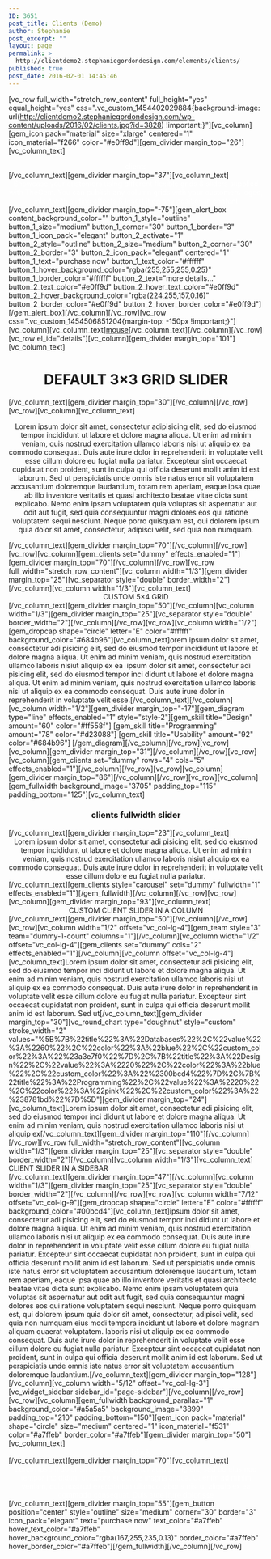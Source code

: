 ```yaml
---
ID: 3651
post_title: Clients (Demo)
author: Stephanie
post_excerpt: ""
layout: page
permalink: >
  http://clientdemo2.stephaniegordondesign.com/elements/clients/
published: true
post_date: 2016-02-01 14:45:46
---
```

[vc_row full_width="stretch_row_content" full_height="yes" equal_height="yes" css=".vc_custom_1454402029884{background-image: url(http://clientdemo2.stephaniegordondesign.com/wp-content/uploads/2016/02/clients.jpg?id=3828) !important;}"][vc_column][gem_icon pack="material" size="xlarge" centered="1" icon_material="f266" color="#e0ff9d"][gem_divider margin_top="26"][vc_column_text]
<div class="title-xlarge" style="text-align: center;"><span style="color: #ffffff;">clients</span></div>
[/vc_column_text][gem_divider margin_top="37"][vc_column_text]
<div class="styled-subtitle" style="text-align: center; max-width: 800px; margin: 0 auto;"><span style="color: #ffffff;">Showcase your customers using different flexible grids &amp; sliders supplied with TheGem. You can publish any column grids with your customers logos, mix it with sliding effects &amp; insert it on any position in content</span></div>
[/vc_column_text][gem_divider margin_top="-75"][gem_alert_box content_background_color="" button_1_style="outline" button_1_size="medium" button_1_corner="30" button_1_border="3" button_1_icon_pack="elegant" button_2_activate="1" button_2_style="outline" button_2_size="medium" button_2_corner="30" button_2_border="3" button_2_icon_pack="elegant" centered="1" button_1_text="purchase now" button_1_text_color="#ffffff" button_1_hover_background_color="rgba(255,255,255,0.25)" button_1_border_color="#ffffff" button_2_text="more details..." button_2_text_color="#e0ff9d" button_2_hover_text_color="#e0ff9d" button_2_hover_background_color="rgba(224,255,157,0.16)" button_2_border_color="#e0ff9d" button_2_hover_border_color="#e0ff9d"][/gem_alert_box][/vc_column][/vc_row][vc_row css=".vc_custom_1454506851204{margin-top: -150px !important;}"][vc_column][vc_column_text]<a class="mouse-scroll scroll-to-anchor" href="#details">mouse</a>[/vc_column_text][/vc_column][/vc_row][vc_row el_id="details"][vc_column][gem_divider margin_top="101"][vc_column_text]
<h1 style="text-align: center;"><span class="light">DEFAULT 3×3 GRID SLIDER</span></h1>
[/vc_column_text][gem_divider margin_top="30"][/vc_column][/vc_row][vc_row][vc_column][vc_column_text]
<p style="text-align: center;">Lorem ipsum dolor sit amet, consectetur adipisicing elit, sed do eiusmod tempor incididunt ut labore et dolore magna aliqua. Ut enim ad minim veniam, quis nostrud exercitation ullamco laboris nisi ut aliquip ex ea commodo consequat. Duis aute irure dolor in reprehenderit in voluptate velit esse cillum dolore eu fugiat nulla pariatur. Excepteur sint occaecat cupidatat non proident, sunt in culpa qui officia deserunt mollit anim id est laborum. Sed ut perspiciatis unde omnis iste natus error sit voluptatem accusantium doloremque laudantium, totam rem aperiam, eaque ipsa quae ab illo inventore veritatis et quasi architecto beatae vitae dicta sunt explicabo. Nemo enim ipsam voluptatem quia voluptas sit aspernatur aut odit aut fugit, sed quia consequuntur magni dolores eos qui ratione voluptatem sequi nesciunt. Neque porro quisquam est, qui dolorem ipsum quia dolor sit amet, consectetur, adipisci velit, sed quia non numquam.</p>
[/vc_column_text][gem_divider margin_top="70"][/vc_column][/vc_row][vc_row][vc_column][gem_clients set="dummy" effects_enabled="1"][gem_divider margin_top="70"][/vc_column][/vc_row][vc_row full_width="stretch_row_content"][vc_column width="1/3"][gem_divider margin_top="25"][vc_separator style="double" border_width="2"][/vc_column][vc_column width="1/3"][vc_column_text]
<div class="title-h2" style="text-align: center;"><span class="light">CUSTOM 5×4 GRID</span></div>
[/vc_column_text][gem_divider margin_top="50"][/vc_column][vc_column width="1/3"][gem_divider margin_top="25"][vc_separator style="double" border_width="2"][/vc_column][/vc_row][vc_row][vc_column width="1/2"][gem_dropcap shape="circle" letter="E" color="#ffffff" background_color="#684b96"][vc_column_text]orem ipsum dolor sit amet, consectetur adi pisicing elit, sed do eiusmod tempor incididunt ut labore et dolore magna aliqua. Ut enim ad minim veniam, quis nostrud exercitation ullamco laboris nisiut aliquip ex ea  ipsum dolor sit amet, consectetur adi pisicing elit, sed do eiusmod tempor inci didunt ut labore et dolore magna aliqua. Ut enim ad minim veniam, quis nostrud exercitation ullamco laboris nisi ut aliquip ex ea commodo consequat. Duis aute irure dolor in reprehenderit in voluptate velit esse.[/vc_column_text][/vc_column][vc_column width="1/2"][gem_divider margin_top="-17"][gem_diagram type="line" effects_enabled="1" style="style-2"][gem_skill title="Design" amount="60" color="#ff558f"]
[gem_skill title="Programming" amount="78" color="#d23088"]
[gem_skill title="Usability" amount="92" color="#684b96"]
[/gem_diagram][/vc_column][/vc_row][vc_row][vc_column][gem_divider margin_top="31"][/vc_column][/vc_row][vc_row][vc_column][gem_clients set="dummy" rows="4" cols="5" effects_enabled="1"][/vc_column][/vc_row][vc_row][vc_column][gem_divider margin_top="86"][/vc_column][/vc_row][vc_row][vc_column][gem_fullwidth background_image="3705" padding_top="115" padding_bottom="125"][vc_column_text]
<h3 style="text-align: center;"><span class="light">clients fullwidth slider</span></h3>
[/vc_column_text][gem_divider margin_top="23"][vc_column_text]
<p style="text-align: center; margin: 0 auto; max-width: 800px;">Lorem ipsum dolor sit amet, consectetur adi pisicing elit, sed do eiusmod tempor incididunt ut labore et dolore magna aliqua. Ut enim ad minim veniam, quis nostrud exercitation ullamco laboris nisiut aliquip ex ea commodo consequat. Duis aute irure dolor in reprehenderit in voluptate velit esse cillum dolore eu fugiat nulla pariatur.</p>
[/vc_column_text][gem_clients style="carousel" set="dummy" fullwidth="1" effects_enabled="1"][/gem_fullwidth][/vc_column][/vc_row][vc_row][vc_column][gem_divider margin_top="93"][vc_column_text]
<div class="title-h2" style="text-align: center;"><span class="light">CUSTOM CLIENT SLIDER IN A COLUMN</span></div>
[/vc_column_text][gem_divider margin_top="50"][/vc_column][/vc_row][vc_row][vc_column width="1/2" offset="vc_col-lg-4"][gem_team style="3" team="dummy-1-count" columns="1"][/vc_column][vc_column width="1/2" offset="vc_col-lg-4"][gem_clients set="dummy" cols="2" effects_enabled="1"][/vc_column][vc_column offset="vc_col-lg-4"][vc_column_text]Lorem ipsum dolor sit amet, consectetur adi pisicing elit, sed do eiusmod tempor inci didunt ut labore et dolore magna aliqua. Ut enim ad minim veniam, quis nostrud exercitation ullamco laboris nisi ut aliquip ex ea commodo consequat. Duis aute irure dolor in reprehenderit in voluptate velit esse cillum dolore eu fugiat nulla pariatur. Excepteur sint occaecat cupidatat non proident, sunt in culpa qui officia deserunt mollit anim id est laborum. Sed ut[/vc_column_text][gem_divider margin_top="30"][vc_round_chart type="doughnut" style="custom" stroke_width="2" values="%5B%7B%22title%22%3A%22Databases%22%2C%22value%22%3A%2260%22%2C%22color%22%3A%22blue%22%2C%22custom_color%22%3A%22%23a3e7f0%22%7D%2C%7B%22title%22%3A%22Design%22%2C%22value%22%3A%2220%22%2C%22color%22%3A%22blue%22%2C%22custom_color%22%3A%22%2300bcd4%22%7D%2C%7B%22title%22%3A%22Programming%22%2C%22value%22%3A%2220%22%2C%22color%22%3A%22pink%22%2C%22custom_color%22%3A%22%238781bd%22%7D%5D"][gem_divider margin_top="24"][vc_column_text]Lorem ipsum dolor sit amet, consectetur adi pisicing elit, sed do eiusmod tempor inci didunt ut labore et dolore magna aliqua. Ut enim ad minim veniam, quis nostrud exercitation ullamco laboris nisi ut aliquip ex[/vc_column_text][gem_divider margin_top="110"][/vc_column][/vc_row][vc_row full_width="stretch_row_content"][vc_column width="1/3"][gem_divider margin_top="25"][vc_separator style="double" border_width="2"][/vc_column][vc_column width="1/3"][vc_column_text]
<div class="title-h2"><span class="light">CLIENT SLIDER IN A SIDEBAR</span></div>
[/vc_column_text][gem_divider margin_top="47"][/vc_column][vc_column width="1/3"][gem_divider margin_top="25"][vc_separator style="double" border_width="2"][/vc_column][/vc_row][vc_row][vc_column width="7/12" offset="vc_col-lg-9"][gem_dropcap shape="circle" letter="E" color="#ffffff" background_color="#00bcd4"][vc_column_text]ipsum dolor sit amet, consectetur adi pisicing elit, sed do eiusmod tempor inci didunt ut labore et dolore magna aliqua. Ut enim ad minim veniam, quis nostrud exercitation ullamco laboris nisi ut aliquip ex ea commodo consequat. Duis aute irure dolor in reprehenderit in voluptate velit esse cillum dolore eu fugiat nulla pariatur. Excepteur sint occaecat cupidatat non proident, sunt in culpa qui officia deserunt mollit anim id est laborum. Sed ut perspiciatis unde omnis iste natus error sit voluptatem accusantium doloremque laudantium, totam rem aperiam, eaque ipsa quae ab illo inventore veritatis et quasi architecto beatae vitae dicta sunt explicabo. Nemo enim ipsam voluptatem quia voluptas sit aspernatur aut odit aut fugit, sed quia consequuntur magni dolores eos qui ratione voluptatem sequi nesciunt. Neque porro quisquam est, qui dolorem ipsum quia dolor sit amet, consectetur, adipisci velit, sed quia non numquam eius modi tempora incidunt ut labore et dolore magnam aliquam quaerat voluptatem. laboris nisi ut aliquip ex ea commodo consequat. Duis aute irure dolor in reprehenderit in voluptate velit esse cillum dolore eu fugiat nulla pariatur. Excepteur sint occaecat cupidatat non proident, sunt in culpa qui officia deserunt mollit anim id est laborum. Sed ut perspiciatis unde omnis iste natus error sit voluptatem accusantium doloremque laudantium.[/vc_column_text][gem_divider margin_top="128"][/vc_column][vc_column width="5/12" offset="vc_col-lg-3"][vc_widget_sidebar sidebar_id="page-sidebar"][/vc_column][/vc_row][vc_row][vc_column][gem_fullwidth background_parallax="1" background_color="#a5a5a5" background_image="3899" padding_top="210" padding_bottom="150"][gem_icon pack="material" shape="circle" size="medium" centered="1" icon_material="f531" color="#a7ffeb" border_color="#a7ffeb"][gem_divider margin_top="50"][vc_column_text]
<div class="title-xlarge" style="text-align: center;"><span class="light" style="color: #ffffff;">ad block</span></div>
[/vc_column_text][gem_divider margin_top="70"][vc_column_text]
<div class="styled-subtitle" style="text-align: center; max-width: 900px; margin: 0 auto;"><span style="color: #ffffff;">Lorem ipsum dolor sit amet, consectetur adipisicing elit, sed do eiusmod tempor incididunt ut labore et dolore magna aliqua. Ut enim ad minim veniam, quis nostrud exercitation ullamco laboris nisi ut aliquip ex ea commodo consequat. Duis aute irure dolor sse</span></div>
[/vc_column_text][gem_divider margin_top="55"][gem_button position="center" style="outline" size="medium" corner="30" border="3" icon_pack="elegant" text="purchase now" text_color="#a7ffeb" hover_text_color="#a7ffeb" hover_background_color="rgba(167,255,235,0.13)" border_color="#a7ffeb" hover_border_color="#a7ffeb"][/gem_fullwidth][/vc_column][/vc_row]